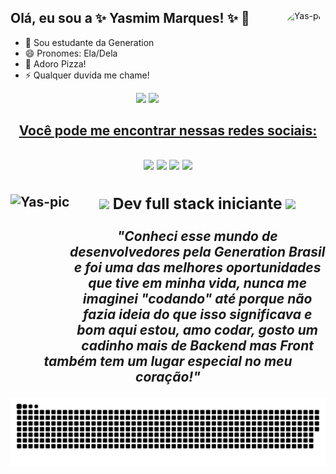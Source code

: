 
 <div>
  <img align="right" alt="Yas-pic" height="160" style="border-radius:50px;" src="https://i.picasion.com/pic91/060170f6121435a854211b253b7dd32b.gif">

## Olá, eu sou a ✨ Yasmim Marques! ✨ 👋

- 🌱 Sou estudante da Generation
- 😄 Pronomes: Ela/Dela
- 🍕 Adoro Pizza!
- ⚡ Qualquer duvida me chame!
 </div>

<div align="center">
  <img height="180em" src="https://github-readme-stats.vercel.app/api?username=ymilharal&show_icons=true&theme=tokyonight&include_all_commits=true&count_private=true"/>
  <a href="https://github.com/ymilharal">
  <img height="180em" src="https://github-readme-stats.vercel.app/api/top-langs/?username=ymilharal&layout=compact&langs_count=7&theme=tokyonight"/>
<div>
 <h2>Você pode me encontrar nessas redes sociais: <h2>
  <div align="center">
  <a href="https://www.instagram.com/yaslirio/" target="_blank"><img src="https://img.shields.io/badge/-Instagram-%23E4405F?style=for-the-badge&logo=instagram&logoColor=white" target="_blank"></a>
 <a href="ymilharal#4174" target="_blank"><img src="https://img.shields.io/badge/Discord-7289DA?style=for-the-badge&logo=discord&logoColor=white" target="_blank"></a> 
  <a href = "mailto:yasmim.msantos@outlook.com"><img src="https://img.shields.io/badge/Microsoft_Outlook-0078D4?style=for-the-badge&logo=microsoft-outlook&logoColor=white" target="_blank"></a>
  <a href="https://www.linkedin.com/in/yasmim-marques-santos-66a119225/" target="_blank"><img src="https://img.shields.io/badge/-LinkedIn-%230077B5?style=for-the-badge&logo=linkedin&logoColor=white" target="_blank"></a> 
  </div>
   <div>
   <img align="left" alt="Yas-pic" height="250" src="https://imgur.com/FyXTSvP.gif">
    <h3><img height="50" src="https://cdn.icon-icons.com/icons2/1738/PNG/512/iconfinder-technologymachineelectronicdevice10-4026450_113340.png"> Dev full stack iniciante <img height="50" src="https://cdn.icon-icons.com/icons2/1738/PNG/512/iconfinder-technologymachineelectronicdevice10-4026450_113340.png"> </h3>
    <div text="center"> <i> "Conheci esse mundo de desenvolvedores pela Generation Brasil e foi uma das melhores oportunidades que tive em minha vida, nunca me imaginei "codando" até porque não fazia ideia do que isso significava e bom aqui estou, amo codar, gosto um cadinho mais de Backend mas Front também tem um lugar especial no meu coração!"</i> </div>
 
![Snake animation](https://github.com/ymilharal/ymilharal/blob/output/github-contribution-grid-snake.svg)
  </div>
   </div>
